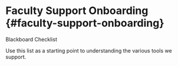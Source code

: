 # Faculty Support Onboarding {#faculty-support-onboarding}

Blackboard Checklist

Use this list as a starting point to understanding the various tools we support.